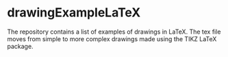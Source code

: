 # drawingExampleLaTeX
The repository contains a list of examples of drawings in LaTeX. The tex file moves from simple to more complex drawings made using the TIKZ LaTeX package.
